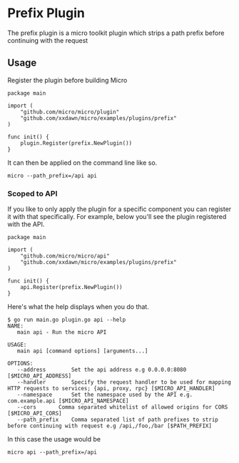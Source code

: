 # Prefix Plugin

The prefix plugin is a micro toolkit plugin which strips a path prefix before continuing with the request

## Usage

Register the plugin before building Micro

```
package main

import (
	"github.com/micro/micro/plugin"
	"github.com/xxdawn/micro/examples/plugins/prefix"
)

func init() {
	plugin.Register(prefix.NewPlugin())
}
```

It can then be applied on the command line like so.

```
micro --path_prefix=/api api
```

### Scoped to API

If you like to only apply the plugin for a specific component you can register it with that specifically. 
For example, below you'll see the plugin registered with the API.

```
package main

import (
	"github.com/micro/micro/api"
	"github.com/xxdawn/micro/examples/plugins/prefix"
)

func init() {
	api.Register(prefix.NewPlugin())
}
```

Here's what the help displays when you do that.

```
$ go run main.go plugin.go api --help
NAME:
   main api - Run the micro API

USAGE:
   main api [command options] [arguments...]

OPTIONS:
   --address 		Set the api address e.g 0.0.0.0:8080 [$MICRO_API_ADDRESS]
   --handler 		Specify the request handler to be used for mapping HTTP requests to services; {api, proxy, rpc} [$MICRO_API_HANDLER]
   --namespace 		Set the namespace used by the API e.g. com.example.api [$MICRO_API_NAMESPACE]
   --cors 		Comma separated whitelist of allowed origins for CORS [$MICRO_API_CORS]
   --path_prefix 	Comma separated list of path prefixes to strip before continuing with request e.g /api,/foo,/bar [$PATH_PREFIX]
```

In this case the usage would be

```
micro api --path_prefix=/api
```
